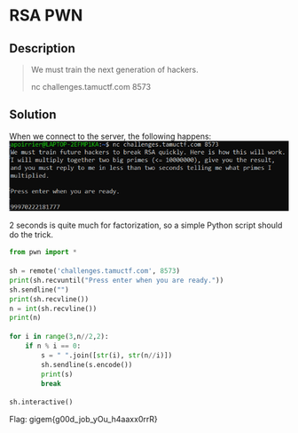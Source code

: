 # RSA PWN

## Description

> We must train the next generation of hackers.
>
> nc challenges.tamuctf.com 8573

## Solution

When we connect to the server, the following happens:
![rsapwn](../images/rsapwn.png)

2 seconds is quite much for factorization, so a simple Python script should do the trick.

```python
from pwn import *

sh = remote('challenges.tamuctf.com', 8573)
print(sh.recvuntil("Press enter when you are ready."))
sh.sendline("")
print(sh.recvline())
n = int(sh.recvline())
print(n)

for i in range(3,n//2,2):
    if n % i == 0:
        s = " ".join([str(i), str(n//i)])
        sh.sendline(s.encode())
        print(s)
        break

sh.interactive()
```

Flag: gigem{g00d_job_yOu_h4aaxx0rrR}